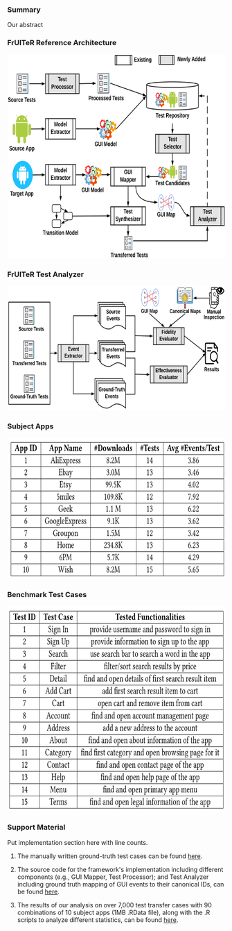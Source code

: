### Summary

Our abstract

### FrUITeR Reference Architecture
<img src="figs/framework.png" width="700px" height="471px">


### FrUITeR Test Analyzer
<img src="figs/workflow.png" width="700px" height="288px">

### Subject Apps
<img src="figs/appstable.png" width="700px" height="326px">

### Benchmark Test Cases
<img src="figs/testcasestable.png" width="700px" height="474px">

### Support Material
Put implementation section here with line counts.


1. The manually written ground-truth test cases can be found [here](https://drive.google.com/file/d/1NA9n7qTomWPTdll2X--vUhOOrpfWMomA/view).

2. The source code for the framework's implementation including different components (e.g., GUI Mapper, Test Processor); and Test Analyzer including ground truth mapping of GUI events to their canonical IDs, can be found [here](https://drive.google.com/file/d/1oMtoWUuzsXuNnOiUjxWEiLuQ25UrHZtW/view).

3. The results of our analysis on over 7,000 test transfer cases with 90 combinations of 10 subject apps (1MB .RData file), along with the .R scripts to analyze different statistics, can be found [here](https://drive.google.com/file/d/19nXkYnMq03WLmGDXyxIEcZuCpCWPh5uR/view).
